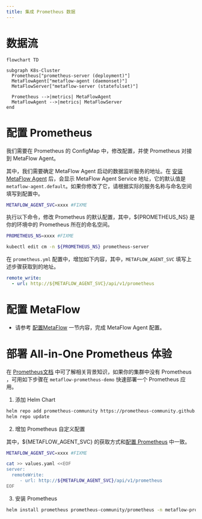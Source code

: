 ```yaml
---
title: 集成 Prometheus 数据
---
```


# 数据流

```mermaid
flowchart TD

subgraph K8s-Cluster
  Prometheus["prometheus-server (deployment)"]
  MetaFlowAgent["metaflow-agent (daemonset)"]
  MetaFlowServer["metaflow-server (statefulset)"]

  Prometheus -->|metrics| MetaFlowAgent
  MetaFlowAgent -->|metrics| MetaFlowServer
end
```

# 配置 Prometheus

我们需要在 Prometheus 的 ConfigMap 中，修改配置，并使 Prometheus 对接到 MetaFlow Agent。

其中，我们需要确定 MetaFlow Agent 启动的数据监听服务的地址。在 [安装 MetaFlow Agent](../../install/single-k8s/) 后，会显示 MetaFlow Agent Service 地址，它的默认值是 `metaflow-agent.default`。如果你修改了它，请根据实际的服务名称与命名空间填写到配置中。

```bash
METAFLOW_AGENT_SVC=xxxx #FIXME
```

执行以下命令，修改 Prometheus 的默认配置，其中，${PROMETHEUS_NS} 是你的环境中的 Prometheus 所在的命名空间。

```bash
PROMETHEUS_NS=xxxx #FIXME

kubectl edit cm -n ${PROMETHEUS_NS} prometheus-server 
```

在 `prometheus.yml` 配置中，增加如下内容，其中，`METAFLOW_AGENT_SVC` 填写上述步骤获取到的地址。

```yaml
remote_write:
  - url: http://${METAFLOW_AGENT_SVC}/api/v1/prometheus
```

# 配置 MetaFlow

- 请参考 [配置MetaFlow](../tracing/opentelemetry/#配置-metaflow) 一节内容，完成 MetaFlow Agent 配置。

# 部署 All-in-One Prometheus 体验

在 [Prometheus文档](https://prometheus.io/docs/introduction/overview/) 中可了解相关背景知识，如果你的集群中没有 Prometheus ，可用如下步骤在 `metaflow-prometheus-demo` 快速部署一个 Prometheus 应用。 

1. 添加 Helm Chart

```bash
helm repo add prometheus-community https://prometheus-community.github.io/helm-charts
helm repo update
```

2. 增加 Prometheus 自定义配置

其中，${METAFLOW_AGENT_SVC} 的获取方式和[配置 Prometheus](#配置-prometheus) 中一致。

```bash
METAFLOW_AGENT_SVC=xxxx #FIXME
```

```bash
cat >> values.yaml <<EOF
server:
  remoteWrite: 
     - url: http://${METAFLOW_AGENT_SVC}/api/v1/prometheus
EOF
```

3. 安装 Prometheus

```bash
helm install prometheus prometheus-community/prometheus -n metaflow-prometheus-demo --create-namespace -f values.yaml
```
